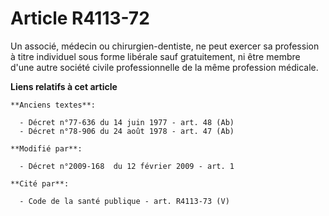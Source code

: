 # Article R4113-72

Un associé, médecin ou chirurgien-dentiste, ne peut exercer sa profession à titre individuel sous forme libérale sauf
gratuitement, ni être membre d'une autre société civile professionnelle de la même profession médicale.

**Liens relatifs à cet article**

	**Anciens textes**:

	  - Décret n°77-636 du 14 juin 1977 - art. 48 (Ab)
	  - Décret n°78-906 du 24 août 1978 - art. 47 (Ab)

	**Modifié par**:

	  - Décret n°2009-168  du 12 février 2009 - art. 1

	**Cité par**:

	  - Code de la santé publique - art. R4113-73 (V)
